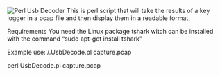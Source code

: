 ![Perl Usb Decoder](https://user-images.githubusercontent.com/36608560/116289810-ab192300-a747-11eb-9658-60434b5748b5.png)
This is perl script that will take the results of a key logger in a pcap file and then display them in a readable format. 

Requirements
 You need the Linux package tshark witch can be installed with the command “sudo apt-get install tshark” 

Example use:
/.UsbDecode.pl capture.pcap

perl UsbDecode.pl capture.pcap
